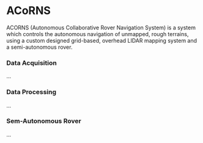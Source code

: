 # ACoRNS
ACORNS (Autonomous Collaborative Rover Navigation System) is a system which controls the autonomous navigation of unmapped, rough terrains, using a custom designed grid-based, overhead LIDAR mapping system and a semi-autonomous rover.
### Data Acquisition
...

### Data Processing
...

### Sem-Autonomous Rover
...
